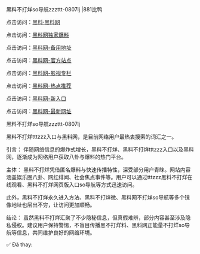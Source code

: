 黑料不打烊so导航zzzttt-0807lj |881比鸭

点击访问：<a href="https://heiliaolvzlu3.pages.dev">黑料·黑料网</a>

点击访问：<a href="https://heiliaoyvnrda.pages.dev">黑料网独家爆料</a>

点击访问：<a href="https://heiliao5s28gk.pages.dev">黑料网-备用地址</a>

点击访问：<a href="https://heiliaokof3cy.pages.dev">黑料网-官方站点</a>

点击访问：<a href="https://heiliaoxfe5rb.pages.dev">黑料网-影视专栏</a>

点击访问：<a href="https://heiliao9wsbg3.pages.dev">黑料网-热点推荐</a>

点击访问：<a href="https://heiliaox6jgh3.pages.dev">黑料网-新入口</a>

点击访问：<a href="https://heiliaoryrhyu.pages.dev">黑料网-最新网址</a>

黑料不打烊so导航zzzttt-0807lj

黑料不打烊tttzzz入口与黑料网，是目前网络用户最热衷搜索的词汇之一。

引言：
伴随网络信息的爆炸式增长，黑料不打烊、黑料不打烊tttzzz入口以及黑料网，逐渐成为网络用户获取八卦与爆料的热门平台。

主体：
黑料不打烊凭借匿名爆料与快速传播特性，深受部分用户青睐。网站内容涵盖娱乐圈八卦、网红绯闻、社会焦点事件等。用户可以通过tttzzz黑料不打烊在线观看、黑料不打烊网页版入口so导航等方式迅速访问。

此外，黑料不打烊永久进入方法、黑料不打烊微、黑料网不打烊so导航等多个镜像地址也层出不穷，让访问更加顺畅。

结论：
虽然黑料不打烊汇聚了不少隐秘信息，但真假难辨，部分内容甚至涉及隐私侵权。建议用户保持警惕，不盲目传播黑不打烊料、黑料网正能量不打烊so导航等信息，共同维护良好的网络环境。

✅ Đã thay:
